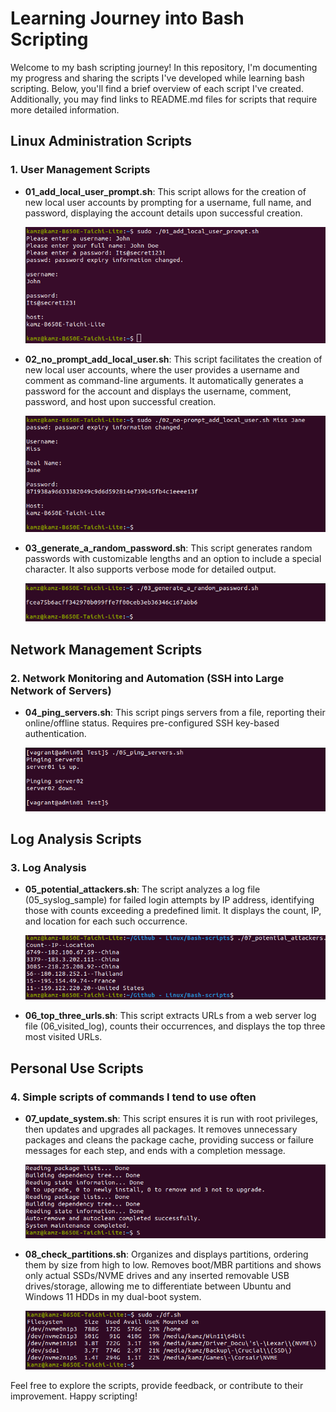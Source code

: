 # Learning Journey into Bash Scripting

Welcome to my bash scripting journey! In this repository, I'm documenting my progress and sharing the scripts I've developed while learning bash scripting. Below, you'll find a brief overview of each script I've created. Additionally, you may find links to README.md files for scripts that require more detailed information.

## Linux Administration Scripts

### 1. User Management Scripts

- **01_add_local_user_prompt.sh**: This script allows for the creation of new local user accounts by prompting for a username, full name, and password, displaying the account details upon successful creation.

  ![Screenshot of terminal once 01_add_local_user_prompt.sh script has completed](./add_local.png)

- **02_no_prompt_add_local_user.sh**: This script facilitates the creation of new local user accounts, where the user provides a username and comment as command-line arguments. It automatically generates a password for the account and displays the username, comment, password, and host upon successful creation.

  ![Screenshot of terminal once 02_no-prompt_add_local_user.sh script has completed](./no_prompt.png)

- **03_generate_a_random_password.sh**: This script generates random passwords with customizable lengths and an option to include a special character. It also supports verbose mode for detailed output.

  ![Screenshot of terminal once 03_generate_a_random_password.sh script has completed](./password1.png)

## Network Management Scripts

### 2. Network Monitoring and Automation (SSH into Large Network of Servers)

- **04_ping_servers.sh**: This script pings servers from a file, reporting their online/offline status. Requires pre-configured SSH key-based authentication.

  ![Screenshot of terminal once 04_ping_servers.sh script has completed](./ping_servers.png)

## Log Analysis Scripts

### 3. Log Analysis

- **05_potential_attackers.sh**: The script analyzes a log file (05_syslog_sample) for failed login attempts by IP address, identifying those with counts exceeding a predefined limit. It displays the count, IP, and location for each such occurrence.

  ![Screenshot of terminal once 05_potential_attackers.sh script has completed](./potential_attackers.png)

- **06_top_three_urls.sh**: This script extracts URLs from a web server log file (06_visited_log), counts their occurrences, and displays the top three most visited URLs.

## Personal Use Scripts

### 4. Simple scripts of commands I tend to use often

- **07_update_system.sh**: This script ensures it is run with root privileges, then updates and upgrades all packages. It removes unnecessary packages and cleans the package cache, providing success or failure messages for each step, and ends with a completion message.

  ![Screenshot of terminal once 07_updated_system.sh script has completed](./update_system.png)

- **08_check_partitions.sh**: Organizes and displays partitions, ordering them by size from high to low. Removes boot/MBR partitions and shows only actual SSDs/NVME drives and any inserted removable USB drives/storage, allowing me to differentiate between Ubuntu and Windows 11 HDDs in my dual-boot system.

  ![Screenshot of terminal once 08_check_partitions.sh script has completed](./check_partitions.png)

Feel free to explore the scripts, provide feedback, or contribute to their improvement. Happy scripting!
